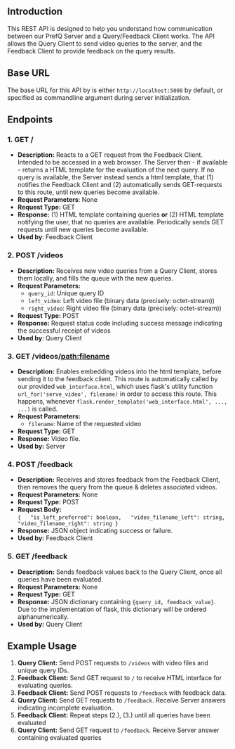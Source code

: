 
## Introduction

This REST API is designed to help you understand how communication between our PrefQ Server and a Query/Feedback Client works. The API allows the Query Client to send video queries to the server, and the Feedback Client to provide feedback on the query results.

## Base URL

The base URL for this API by is either `http://localhost:5000` by default, or specified as commandline argument during server initialization.

## Endpoints

### 1. GET /

- **Description:** Reacts to a GET request from the Feedback Client. Intended to be accessed in a web browser. The Server then  - if available - returns a HTML template for the evaluation of the next query. If no query is available, the Server instead sends a html template, that (1) notifies the Feedback Client and (2) automatically sends GET-requests to this route, until new queries become available.
- **Request Parameters**: None
- **Request Type:** GET
- **Response:** (1) HTML template containing queries **or** (2) HTML template notifying the user, that no queries are available. Periodically sends GET requests until new queries become available.
- **Used by**: Feedback Client

### 2. POST /videos

- **Description:** Receives new video queries from a Query Client, stores them locally, and fills the queue with the new queries.
- **Request Parameters:**
    - `query_id`: Unique query ID
    - `left_video`: Left video file (binary data (precisely: octet-stream))
    - `right_video`: Right video file (binary data (precisely: octet-stream))
- **Request Type:** POST
- **Response:** Request status code including success message indicating the successful receipt of videos
- **Used by**: Query Client

### 3. GET /videos/<path:filename>

- **Description:** Enables embedding videos into the html template, before sending it to the feedback client. This route is automatically called by our provided `web_interface.html`, which uses flask's utility function `url_for('serve_video', filename)` in order to access this route. This happens, whenever `flask.render_template('web_interface.html', ..., ...)` is called.
- **Request Parameters:** 
	- `filename`: Name of the requested video
- **Request Type:** GET
- **Response:** Video file.
- **Used by:** Server

### 4. POST /feedback

- **Description:** Receives and stores feedback from the Feedback Client, then removes the query from the queue & deletes associated videos.
- **Request Parameters:** None
- **Request Type:** POST
- **Request Body:**    
    `{   "is_left_preferred": boolean,   "video_filename_left": string,   "video_filename_right": string }`
- **Response:** JSON object indicating success or failure.
- **Used by:** Feedback Client

### 5. GET /feedback

- **Description:** Sends feedback values back to the Query Client, once all queries have been evaluated.
- **Request Parameters:** None
- **Request Type:** GET
- **Response:** JSON dictionary containing `{query_id, feedback_value}`. Due to the implementation of flask, this dictionary will be ordered alphanumerically.
- **Used by:** Query Client

## Example Usage

1. **Query Client:** Send POST requests to `/videos` with video files and unique query IDs.
2. **Feedback Client:** Send GET request to `/` to receive HTML interface for evaluating queries.
3. **Feedback Client:** Send POST requests to `/feedback` with feedback data.
4. **Query Client:** Send GET requests to `/feedback`. Receive Server answers indicating incomplete evaluation.
5. **Feedback Client:** Repeat steps (2.), (3.) until all queries have been evaluated
6. **Query Client:** Send GET request to `/feedback`. Receive Server answer containing evaluated queries